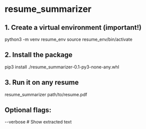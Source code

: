 # resume_summarizer

## 1. Create a virtual environment (important!) 
python3 -m venv resume_env 
source resume_env/bin/activate 

## 2. Install the package 
pip3 install ./resume_summarizer-0.1-py3-none-any.whl 

## 3. Run it on any resume 
resume_summarizer path/to/resume.pdf 

## Optional flags: 
 --verbose # Show extracted text
